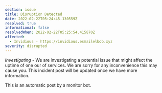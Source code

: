 ```yaml
---
section: issue
title: Disruption Detected
date: 2022-02-22T05:24:45.130559Z
resolved: true
informational: false
resolvedWhen: 2022-02-22T05:25:54.415870Z
affected:
  - Invidious - https://invidious.esmailelbob.xyz
severity: disrupted
---
```

*Investigating* - We are investigating a potential issue that might affect the uptime of one our of services. We are sorry for any inconvenience this may cause you. This incident post will be updated once we have more information.

This is an automatic post by a monitor bot.
        